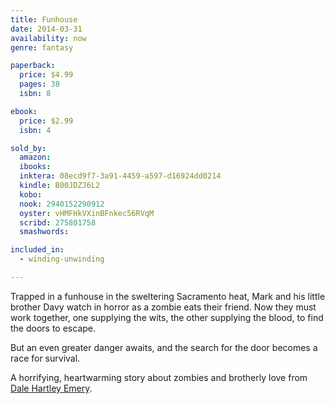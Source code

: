 ```yaml
---
title: Funhouse
date: 2014-03-31
availability: now
genre: fantasy

paperback:
  price: $4.99
  pages: 38
  isbn: 8

ebook:
  price: $2.99
  isbn: 4

sold_by:
  amazon:
  ibooks:
  inktera: 08ecd9f7-3a91-4459-a597-d16924dd0214
  kindle: B00JDZJ6L2
  kobo:
  nook: 2940152290912
  oyster: vHMFHkVXinBFnkec56RVqM
  scribd: 275801758
  smashwords:

included_in:
  - winding-unwinding

---
```


Trapped in a funhouse in the sweltering Sacramento heat,
Mark and his little brother Davy
watch in horror as a zombie eats their friend.
Now they must work together,
one supplying the wits,
the other supplying the blood,
to find the doors to escape.

But an even greater danger awaits,
and the search for the door becomes a race for survival.

A horrifying, heartwarming story
about zombies and brotherly love
from [Dale Hartley Emery](http://dalehartleyemery.com).
